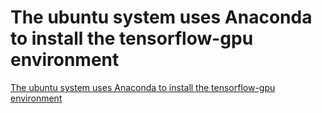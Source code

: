 # The ubuntu system uses Anaconda to install the tensorflow-gpu environment
[The ubuntu system uses Anaconda to install the tensorflow-gpu environment](https://aiwithcloud.com/2022/09/19/the_ubuntu_system_uses_anaconda_to_install_the_tensorflow_gpu_environment/)